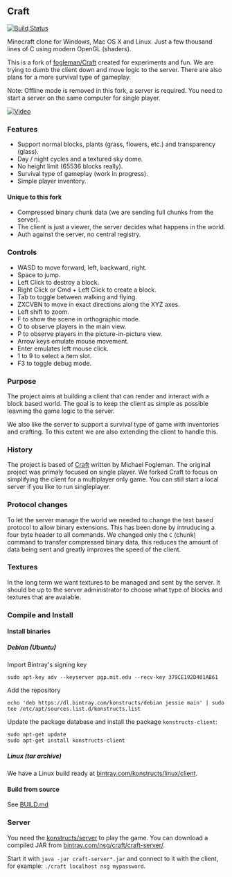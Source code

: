 ## Craft

[![Build Status](https://travis-ci.org/konstructs/client.svg?branch=master)](https://travis-ci.org/konstructs/client)

Minecraft clone for Windows, Mac OS X and Linux. Just a few thousand lines of C using modern OpenGL (shaders).

This is a fork of [fogleman/Craft](https://github.com/fogleman/Craft) created for experiments and fun. We are trying to dumb the client down and move logic to the server. There are also plans for a more survival type of gameplay.

Note: Offline mode is removed in this fork, a server is required. You need to start a server on the same computer for single player.

[![Video](http://i.imgur.com/ciU1c0l.png)](https://www.youtube.com/watch?v=KX4UyhOuuh0)

### Features

* Support normal blocks, plants (grass, flowers, etc.) and transparency (glass).
* Day / night cycles and a textured sky dome.
* No height limit (65536 blocks really).
* Survival type of gameplay (work in progress).
* Simple player inventory.

#### Unique to this fork

* Compressed binary chunk data (we are sending full chunks from the server).
* The client is just a viewer, the server decides what happens in the world.
* Auth against the server, no central registry.

### Controls

- WASD to move forward, left, backward, right.
- Space to jump.
- Left Click to destroy a block.
- Right Click or Cmd + Left Click to create a block.
- Tab to toggle between walking and flying.
- ZXCVBN to move in exact directions along the XYZ axes.
- Left shift to zoom.
- F to show the scene in orthographic mode.
- O to observe players in the main view.
- P to observe players in the picture-in-picture view.
- Arrow keys emulate mouse movement.
- Enter emulates left mouse click.
- 1 to 9 to select a item slot.
- F3 to toggle debug mode.

### Purpose

The project aims at building a client that can render and interact with a block based world. The goal is to keep the client as simple as possible leavning the game logic to the server.

We also like the server to support a survival type of game with inventories and crafting. To this extent we are also extending the client to handle this.

### History

The project is based of [Craft](https://github.com/fogleman/Craft) written by Michael Fogleman. The original project was primaly focused on single player. We forked Craft to focus on simplifying the client for a multiplayer only game. You can still start a local server if you like to run singleplayer.

### Protocol changes

To let the server manage the world we needed to change the text based protocol to allow binary extensions. This has been done by intruducing a four byte header to all commands. We changed only the `C` (chunk) command to transfer compressed binary data, this reduces the amount of data being sent and greatly improves the speed of the client.

### Textures

In the long term we want textures to be managed and sent by the server.  It should be up to the server administrator to choose what type of blocks and textures that are avaiable.

### Compile and Install

#### Install binaries

##### Debian (Ubuntu)

Import Bintray's signing key
```
sudo apt-key adv --keyserver pgp.mit.edu --recv-key 379CE192D401AB61
```

Add the repository
```
echo 'deb https://dl.bintray.com/konstructs/debian jessie main' | sudo tee /etc/apt/sources.list.d/konstructs.list
```

Update the package database and install the package `konstructs-client`:

```
sudo apt-get update
sudo apt-get install konstructs-client
```

##### Linux (tar archive)

We have a Linux build ready at [bintray.com/konstructs/linux/client](https://bintray.com/konstructs/linux/client/view#files).

#### Build from source

See [BUILD.md](BUILD.md)

### Server

You need the [konstructs/server](https://github.com/konstructs/server) to play the game.
You can download a compiled JAR from [bintray.com/nsg/craft/craft-server/](https://bintray.com/nsg/craft/craft-server/view#files).

Start it with `java -jar craft-server*.jar` and connect to it with the client, for example: `./craft localhost nsg mypassword`.

